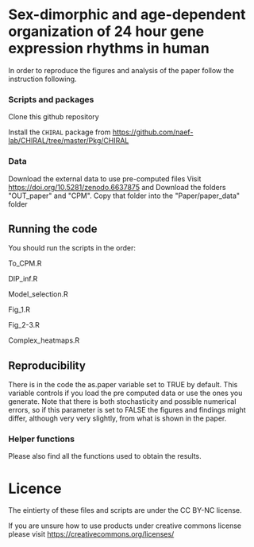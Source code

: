 # Sex-dimorphic and age-dependent organization of 24 hour gene expression rhythms in human
In order to reproduce the figures and analysis of the paper follow the instruction following.

### Scripts and packages
Clone this github repository

Install the `CHIRAL` package from https://github.com/naef-lab/CHIRAL/tree/master/Pkg/CHIRAL

### Data
Download the external data to use pre-computed files
Visit https://doi.org/10.5281/zenodo.6637875 and 
Download the folders "OUT_paper" and "CPM". 
Copy that folder into the "Paper/paper_data" folder 

## Running the code

You should run the scripts in the order:

To_CPM.R

DIP_inf.R

Model_selection.R

Fig_1.R

Fig_2-3.R

Complex_heatmaps.R

## Reproducibility

There is in the code the as.paper variable set to TRUE by default.
This variable  controls if you load the pre computed data or use the ones you generate.
Note that there is both stochasticity and possible numerical errors, so if this parameter is set to FALSE the figures and findings might differ, although very very slightly, from what is shown in the paper.

### Helper functions

Please also find all the functions used to obtain the results.

# Licence 

The eintierty of these files and scripts are under the CC BY-NC license.

If you are unsure how to use products under creative commons license please visit https://creativecommons.org/licenses/



